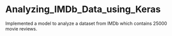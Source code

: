 # Analyzing_IMDb_Data_using_Keras
Implemented a model to analyze a dataset from IMDb which contains 25000 movie reviews. 
